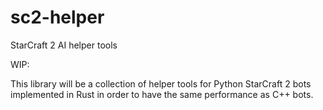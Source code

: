 # sc2-helper
StarCraft 2 AI helper tools

WIP:

This library will be a collection of helper tools for Python StarCraft 2 bots 
implemented in Rust in order to have the same performance as C++ bots.
